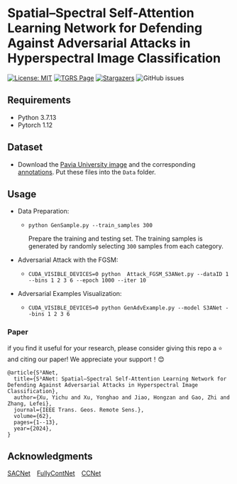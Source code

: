 # Spatial–Spectral Self-Attention Learning Network for Defending Against Adversarial Attacks in Hyperspectral Image Classification

<!-- PROJECT SHIELDS -->
[![License: MIT](https://img.shields.io/badge/License-MIT-green.svg)](https://opensource.org/licenses/MIT)
[![TGRS Page](https://img.shields.io/badge/TGRS-Paper-red)](https://ieeexplore.ieee.org/document/10478963)
[![Stargazers](https://img.shields.io/github/stars/YichuXu/S3ANet.svg?style=flat-square)](https://github.com/YichuXu/S3ANet/stargazers)
![GitHub issues](https://img.shields.io/github/issues/YichuXu/S3ANet?style=flat-square)


## Requirements
* Python 3.7.13
* Pytorch 1.12

## Dataset
* Download the [Pavia University image](http://www.ehu.eus/ccwintco/uploads/e/ee/PaviaU.mat) and the corresponding [annotations](http://www.ehu.eus/ccwintco/uploads/5/50/PaviaU_gt.mat). Put these files into the `Data` folder.

## Usage
* Data Preparation:
  - `python GenSample.py --train_samples 300`
 
    Prepare the training and testing set. The training samples is generated by randomly selecting `300` samples from each category.
    
* Adversarial Attack with the FGSM:
  - `CUDA_VISIBLE_DEVICES=0 python  Attack_FGSM_S3ANet.py --dataID 1 --bins 1 2 3 6 --epoch 1000 --iter 10`

* Adversarial Examples Visualization:
  - `CUDA_VISIBLE_DEVICES=0 python GenAdvExample.py --model S3ANet --bins 1 2 3 6`
  
### Paper
if you find it useful for your research, please consider giving this repo a ⭐ and citing our paper! We appreciate your support！😊

```
@article{S³ANet,
  title={S³ANet: Spatial–Spectral Self-Attention Learning Network for Defending Against Adversarial Attacks in Hyperspectral Image Classification}, 
  author={Xu, Yichu and Xu, Yonghao and Jiao, Hongzan and Gao, Zhi and Zhang, Lefei},
  journal={IEEE Trans. Geos. Remote Sens.},  
  volume={62},
  pages={1--13},
  year={2024},
}
```

## Acknowledgments
[SACNet](https://github.com/YonghaoXu/SACNet) &ensp; [FullyContNet](https://github.com/DotWang/FullyContNet) &ensp; [CCNet](https://github.com/speedinghzl/CCNet) &ensp;

<!-- links -->
[stars-shield]: https://img.shields.io/github/stars/YichuXu/S3ANet.svg?style=flat-square
[stars-url]: https://github.com/YichuXu/S3ANet/stargazers


